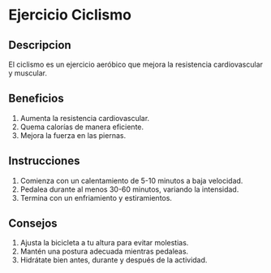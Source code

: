 # Ejercicio Ciclismo

## Descripcion
El ciclismo es un ejercicio aeróbico que mejora la resistencia cardiovascular y muscular.

## Beneficios 
1. Aumenta la resistencia cardiovascular.
2. Quema calorías de manera eficiente.
3. Mejora la fuerza en las piernas.

## Instrucciones
1. Comienza con un calentamiento de 5-10 minutos a baja velocidad.
2. Pedalea durante al menos 30-60 minutos, variando la intensidad.
3. Termina con un enfriamiento y estiramientos.

## Consejos
1. Ajusta la bicicleta a tu altura para evitar molestias.
2. Mantén una postura adecuada mientras pedaleas.
3. Hidrátate bien antes, durante y después de la actividad.
